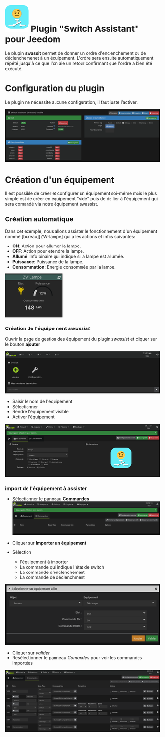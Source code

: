 # ![icon](../images/swassist_icon.png) Plugin "Switch Assistant" pour Jeedom
Le plugin **swassit** permet de donner un ordre d'enclenchement ou de déclenchemenet à un équipement. L'ordre sera ensuite automatiquement répété jusqu'à ce que l'on aie un retour confirmant que l'ordre a bien été exécuté.

# Configuration du plugin
Le plugin ne nécessite aucune configuration, il faut juste l’activer.

![Page de configuration du plugin](../images/config_plugin.png)

# Création d'un équipement
Il est possible de créer et configurer un équipement soi-même mais le plus simple est de créer en équipement "vide" puis de de lier à l'équipement qui sera comandé via notre équipement swassist.

## Création automatique
Dans cet exemple, nous allons assister le fonctionnement d'un équipement nommé \[bureau\]\[ZW-lampe\] qui a les actions et infos suivantes:

+ **ON**: Action pour allumer la lampe.
+ **OFF**: Action pour eteindre la lampe.
+ **Allumé**: Info binaire qui indique si la lampe est allumée.
+ **Puissance**: Puissance de la lampe.
+ **Consommation**: Energie consommée par la lampe.

![Equipement ZW-lampe](../images/ZW-lampe.png)

### Création de l'équipement *swassist*
Ouvrir la page de gestion des équipement du plugin *swassist* et cliquer sur le bouton **ajouter**

![Gestion des équipements](../images/avant_creation.png)

+ Saisir le nom de l'équipement
+ Sélectionner
+ Rendre l'équipement visible
+ Activer l'équipement

![equipement créé](../images/equipement_lampe.png)

### import de l'équipement à assister

+ Sélectionner le panneau **Commandes**
![panneau commandes avant import](../images/commandes_avant_import.png)

+ Cliquer sur **Importer un équipement**
+ Sélection
    + l'équipement à importer
    + La commande qui indique l'état de switch
    + La commande d'enclenchement
    + La commande de déclenchment 

![selection de l'équipement à importer](../images/selection_commandes.png)

+ Cliquer sur *valider*
+ Resélectionner le panneau *Comandes* pour voir les commandes importées

![Les commandes importées](../images/commandes_apres_import.png)
